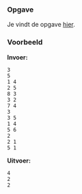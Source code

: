 ### Opgave

Je vindt de opgave [hier](https://github.com/vlaamseprogrammeerwedstrijd/opgaves/blob/master/2013/cat1/posters/posters.pdf). 


### Voorbeeld

**Invoer:**

    3
    5
    1 4
    2 5
    8 3
    3 2
    7 4
    3
    3 5
    1 4
    5 6
    2
    2 1
    5 1

**Uitvoer:**

    4
    2
    2
